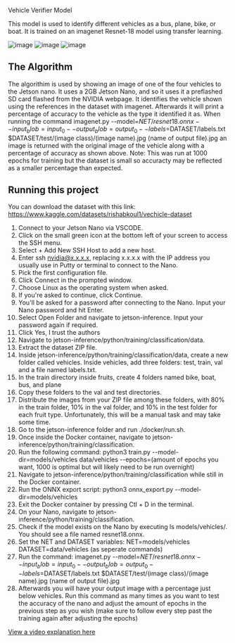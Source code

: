 Vehicle Verifier Model

This model is used to identify different vehicles as a bus, plane, bike, or boat. It is trained on an imagenet Resnet-18 model using transfer learning.

![image](https://github.com/HalenSa/Vehicle-differentiator/assets/140643980/58ccf0f9-c32d-4980-ba03-f8cb3270a4be)
![image](https://github.com/HalenSa/Vehicle-differentiator/assets/140643980/2cbb39e5-acb0-4b7b-828e-fc650c887f41) 
![image](https://github.com/HalenSa/Vehicle-differentiator/assets/140643980/51654ce7-c965-4b6e-b1fb-5e1ddb247cc0)



## The Algorithm
The algorithim is used by showing an image of one of the four vehicles to the Jetson nano. It uses a 2GB Jetson Nano, and so it uses it a preflashed SD card flashed from the NVIDIA webpage. It identifies the vehicle shown using the references in the dataset with imagenet. Afterwards it will print a percentage of accuracy to the vehicle as the type it identified it as. When running the command imagenet.py --model=$NET/resnet18.onnx --input_blob=input_0 --output_blob=output_0 --labels=$DATASET/labels.txt $DATASET/test/(image class)/(image name).jpg (name of output file).jpg an image is returned with the original image of the vehicle along with a percentage of accuracy as shown above.
Note: This was run at 1000 epochs for training but the dataset is small so accuracty may be reflected as a smaller percentage than expected.
## Running this project
You can download the dataset with this link: https://www.kaggle.com/datasets/rishabkoul1/vechicle-dataset
1. Connect to your Jetson Nano via VSCODE. 
2. Click on the small green icon at the bottom left of your screen to access the SSH menu.
3. Select + Add New SSH Host to add a new host.
4. Enter ssh nvidia@x.x.x.x, replacing x.x.x.x with the IP address you usually use in Putty or terminal to connect to the Nano.
5. Pick the first configuration file.
6. Click Connect in the prompted window.
7. Choose Linux as the operating system when asked.
8. If you're asked to continue, click Continue.
9. You'll be asked for a password after connecting to the Nano. Input your Nano password and hit Enter.
10. Select Open Folder and navigate to jetson-inference. Input your password again if required.
11. Click Yes, I trust the authors
12. Navigate to jetson-inference/python/training/classification/data.
13. Extract the dataset ZIP file.
14. Inside jetson-inference/python/training/classification/data, create a new folder called vehicles. Inside vehicles, add three folders: test, train, val and a file named labels.txt.
15. In the train directory inside fruits, create 4 folders named bike, boat, bus, and plane
16. Copy these folders to the val and test directories.
17. Distribute the images from your ZIP file among these folders, with 80% in the train folder, 10% in the val folder, and 10% in the test folder for each fruit type. Unfortunately, this will be a manual task and may take some time.
18. Go to the jetson-inference folder and run ./docker/run.sh.
19. Once inside the Docker container, navigate to jetson-inference/python/training/classification.
20. Run the following command: python3 train.py --model-dir=models/vehicles data/vehicles --epochs=(amount of epochs you want, 1000 is optimal but will likely need to be run overnight)
21. Navigate to jetson-inference/python/training/classification while still in the Docker container.
22. Run the ONNX export script: python3 onnx_export.py --model-dir=models/vehicles
23. Exit the Docker container by pressing Ctl + D in the terminal.
24. On your Nano, navigate to jetson-inference/python/training/classification.
25. Check if the model exists on the Nano by executing ls models/vehicles/. You should see a file named resnet18.onnx.
26. Set the NET and DATASET variables: NET=models/vehicles DATASET=data/vehicles (as seperate commands)
27. Run the command: imagenet.py --model=$NET/resnet18.onnx --input_blob=input_0 --output_blob=output_0 --labels=$DATASET/labels.txt $DATASET/test/(image class)/(image name).jpg (name of output file).jpg
28. Afterwards you will have your output image with a percentage just below vehicles. Run this command as many times as you want to test the accuracy of the nano and adjust the amount of epochs in the previous step as you wish (make sure to follow every step past the training again after adjusting the epochs)

[View a video explanation here]((https://www.youtube.com/watch?v=WoQ-ObMadJc)https://www.youtube.com/watch?v=WoQ-ObMadJc)
